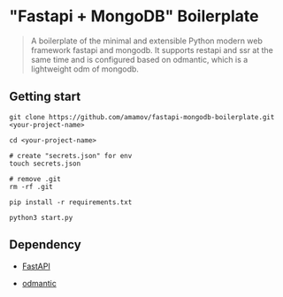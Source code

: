 # "Fastapi + MongoDB" Boilerplate

> A boilerplate of the minimal and extensible Python modern web framework fastapi and mongodb. It supports restapi and ssr at the same time and is configured based on odmantic, which is a lightweight odm of mongodb.

## Getting start

```shell
git clone https://github.com/amamov/fastapi-mongodb-boilerplate.git <your-project-name>
```

```shell
cd <your-project-name>

# create "secrets.json" for env
touch secrets.json

# remove .git
rm -rf .git
```

```shell
pip install -r requirements.txt
```

```shell
python3 start.py
```

## Dependency

- [FastAPI](https://fastapi.tiangolo.com/ko)

- [odmantic](https://art049.github.io/odmantic)
